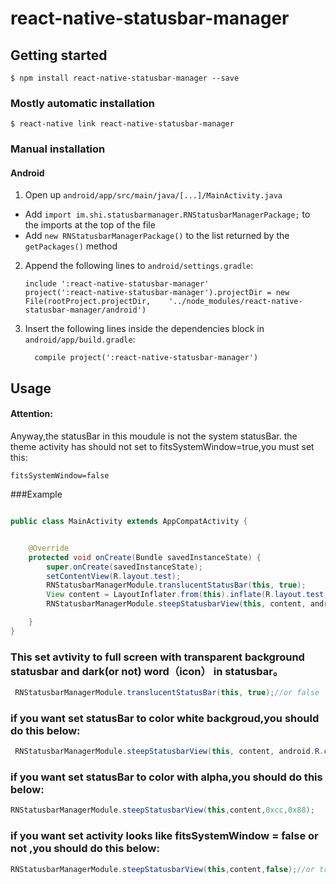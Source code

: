
# react-native-statusbar-manager

## Getting started

`$ npm install react-native-statusbar-manager --save`

### Mostly automatic installation

`$ react-native link react-native-statusbar-manager`

### Manual installation


#### Android

1. Open up `android/app/src/main/java/[...]/MainActivity.java`
  - Add `import im.shi.statusbarmanager.RNStatusbarManagerPackage;` to the imports at the top of the file
  - Add `new RNStatusbarManagerPackage()` to the list returned by the `getPackages()` method
2. Append the following lines to `android/settings.gradle`:
  	```
  	include ':react-native-statusbar-manager'
  	project(':react-native-statusbar-manager').projectDir = new File(rootProject.projectDir, 	'../node_modules/react-native-statusbar-manager/android')
  	```
3. Insert the following lines inside the dependencies block in `android/app/build.gradle`:
  	```
      compile project(':react-native-statusbar-manager')
  	```


## Usage

#### Attention:
Anyway,the statusBar in this moudule is not the system statusBar.
the theme activity has should not set to fitsSystemWindow=true,you must set this:
```
fitsSystemWindow=false
```

###Example
```java

public class MainActivity extends AppCompatActivity {


    @Override
    protected void onCreate(Bundle savedInstanceState) {
        super.onCreate(savedInstanceState);
        setContentView(R.layout.test);
        RNStatusbarManagerModule.translucentStatusBar(this, true);
        View content = LayoutInflater.from(this).inflate(R.layout.test, null);
        RNStatusbarManagerModule.steepStatusbarView(this, content, android.R.color.white);

    }
}
```
### This set avtivity to full screen with transparent background  statusbar and dark(or not) word（icon） in statusbar。
```java
 RNStatusbarManagerModule.translucentStatusBar(this, true);//or false
```
### if you want set statusBar to color white backgroud,you should do this below:
```java
 RNStatusbarManagerModule.steepStatusbarView(this, content, android.R.color.white);
```
### if you want set statusBar to color with alpha,you should do this below:
```java
RNStatusbarManagerModule.steepStatusbarView(this,content,0xcc,0x88);
```
### if you want set activity looks like fitsSystemWindow = false or not ,you should do this below:
```java
RNStatusbarManagerModule.steepStatusbarView(this,content,false);//or true
```
